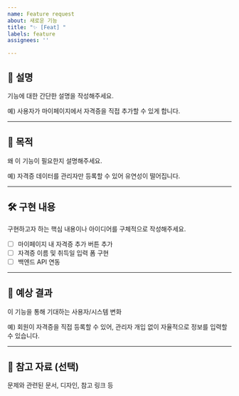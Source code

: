 ```yaml
---
name: Feature request
about: 새로운 기능
title: "✨ [Feat] "
labels: feature
assignees: ''

---
```


## 📝 설명
기능에 대한 간단한 설명을 작성해주세요.

예) 사용자가 마이페이지에서 자격증을 직접 추가할 수 있게 합니다.

---

## 📌 목적
왜 이 기능이 필요한지 설명해주세요.

예) 자격증 데이터를 관리자만 등록할 수 있어 유연성이 떨어집니다.

---

## 🛠️ 구현 내용
구현하고자 하는 핵심 내용이나 아이디어를 구체적으로 작성해주세요.

- [ ] 마이페이지 내 자격증 추가 버튼 추가
- [ ] 자격증 이름 및 취득일 입력 폼 구현
- [ ] 백엔드 API 연동

---

## 🎯 예상 결과
이 기능을 통해 기대하는 사용자/시스템 변화

예) 회원이 자격증을 직접 등록할 수 있어, 관리자 개입 없이 자율적으로 정보를 입력할 수 있습니다.

---

## 📎 참고 자료 (선택)
문제와 관련된 문서, 디자인, 참고 링크 등
